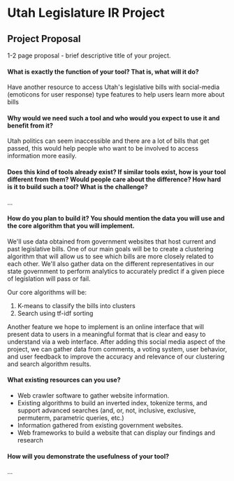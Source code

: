 # Utah Legislature IR Project

## Project Proposal

1-2 page proposal - brief descriptive title of your project.
 
#### What is exactly the function of your tool? That is, what will it do? 
 
 Have another resource to access Utah's legislative bills with social-media (emoticons for user response) type features to help users learn more about bills

#### Why would we need such a tool and who would you expect to use it and benefit from it? 
 
 Utah politics can seem inaccessible and there are a lot of bills that get passed, this would help people who want to be involved to access information more easily.

#### Does this kind of tools already exist? If similar tools exist, how is your tool different from them? Would people care about the   difference? How hard is it to build such a tool? What is the challenge?

...

#### How do you plan to build it? You should mention the data you will use and the core algorithm that you will implement.

We'll use data obtained from government websites that host current and past legislative bills. One of our main goals will be to create a clustering algorithm that will allow us to see which bills are more closely related to each other. We'll also gather data on the different representatives in our state government to perform analytics to accurately predict if a given piece of legislation will pass or fail.

Our core algorithms will be:

1. K-means to classify the bills into clusters
2. Search using tf-idf sorting

Another feature we hope to implement is an online interface that will present data to users in a meaningful format that is clear and easy to understand via a web interface. After adding this social media aspect of the project, we can gather data from comments, a voting system, user behavior, and user feedback to improve the accuracy and relevance of our clustering and search algorithm results.

#### What existing resources can you use?

* Web crawler software to gather website information.
* Existing algorithms to build an inverted index, tokenize terms, and support advanced searches (and, or, not, inclusive, exclusive, permuterm, parametric queries, etc.)
* Information gathered from existing government websites.
* Web frameworks to build a website that can display our findings and research


#### How will you demonstrate the usefulness of your tool?
...

